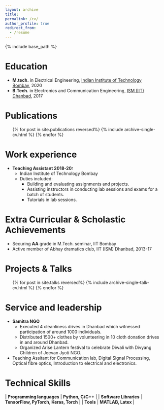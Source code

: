 ```yaml
---
layout: archive
title: 
permalink: /cv/
author_profile: true
redirect_from:
  - /resume
---
```


{% include base_path %}

Education
======
* <b>M.tech.</b> in Electrical Engineering, [Indian Institute of Technology Bombay](www.iitb.ac.in), 2020
* <b>B.Tech.</b> in Electronics and Communication Engineering, [ISM (IIT) Dhanbad](www.iitism.ac.in), 2017

Publications
======
  <ul>{% for post in site.publications reversed%}
    {% include archive-single-cv.html %}
  {% endfor %}</ul>
  
Work experience
======
* <b> Teaching Assistant 2018-20:</b>
  * Indian Institute of Technology Bombay
  * Duties included: 
    * Building and evaluating assignments and projects.
    * Assisting instructors in conducting lab sessions and exams for a batch of students.
    * Tutorials in lab sessions.
   
Extra Curricular & Scholastic Achievements
======
* Securing <b>AA</b> grade in M.Tech. seminar, IIT Bombay
* Active member of Abhay dramatics club, IIT (ISM) Dhanbad, 2013-17

   
Projects & Talks
======
  <ul>{% for post in site.talks reversed%}
    {% include archive-single-talk-cv.html %}
  {% endfor %}</ul>

Service and leadership
======
* <b>Samitra NGO</b>
  * Executed 4 cleanliness drives in Dhanbad which witnessed participation of around 1000 individuals.
  * Distributed 1500+ clothes by volunteering in 10 cloth donation drives in and around Dhanbad.
  * Organized Arise Lantern festival to celebrate Diwali with Divyang Children of Jeevan Jyoti NGO.
* Teaching Assitant for Communication lab, Digital Signal Processing, Optical fibre optics, Introduction to electrical and electronics.

Technical Skills
======

| <b>Programming languages</b> |                <b>Python, C/C++</b>               |
|   <b>Software Libraries</b>  |       <b>TensorFlow, PyTorch, Keras, Torch</b>       |
|         <b>Tools</b>         | <b>MATLAB, Latex </b> |

